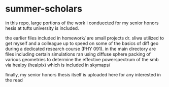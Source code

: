 # summer-scholars
in this repo, large portions of the work i conduected for my senior honors hesis at tufts university is included.

the earlier files included in homework/ are small projects dr. sliwa utilized to get myself and a colleague up to speed on some of the basics of diff geo during a dedicated research course (PHY 091).
in the main directory are files including certain simulations ran using diffuse sphere packing of various geometries to determine the effective powerspectrum of the smb via healpy (healpix) which is included in skymaps/

finally, my senior honors thesis itself is uploaded here for any interested in the read
